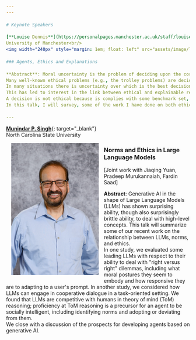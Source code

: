 ```yaml
---
---

# Keynote Speakers

[**Louise Dennis**](https://personalpages.manchester.ac.uk/staff/louise.dennis/){: target="_blank"}<br/>
University of Manchester<br/>
<img width="240px" style="margin: 1em; float: left" src="assets/image/louise.png" />

### Agents, Ethics and Explanations

**Abstract**: Moral uncertainty is the problem of deciding upon the correct way to determine an ethical course of action.
Many well-known ethical problems (e.g., the trolley problems) are decided differently depending upon the ethical theory or preference order over values that is used.
In many situations there is uncertainty over which is the best decision mechanism, and an interest in accepting any outcome that is consistent with some appropriate theory.
This has led to interest in the link between ethical and explainable reasoning.
A decision is not ethical because is complies with some benchmark set, but is instead considered ethical because it can be justified in relation to some ethical theory.
In this talk, I will survey, some of the work I have done on both ethical reasoning in agents, and agent explainability.

---
```


[**Munindar P. Singh**](https://www.go.ncsu.edu/mpsingh/){: target="_blank"}<br/>
North Carolina State University<br/>
<img width="240px" style="margin: 1em; float: left" src="assets/image/mpsingh.png" />

### Norms and Ethics in Large Language Models

[Joint work with Jiaqing Yuan, Pradeep Murukannaiah, Fardin Saad]<br/>

**Abstract**: Generative AI in the shape of Large Language Models (LLMs) has shown surprising ability, though also surprisingly brittle ability, to deal with high-level concepts.
This talk will summarize some of our recent work on the relationship between LLMs, norms, and ethics.<br/>
In one study, we evaluated some leading LLMs with respect to their ability to deal with "right versus right" dilemmas, including what moral postures they seem to embody and how responsive they are to adapting to a user's prompt.
In another study, we considered how LLMs can engage in cooperative dialogue in a task-oriented setting.
We found that LLMs are competitive with humans in theory of mind (ToM) reasoning; proficiency at ToM reasoning is a precursor for an agent to be socially intelligent, including identifying norms and adopting or deviating from them.<br/>
We close with a discussion of the prospects for developing agents based on generative AI.
